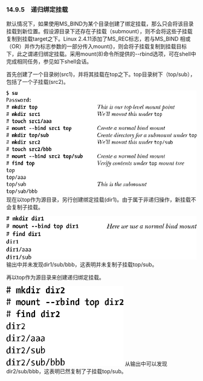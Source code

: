 ### 14.9.5　递归绑定挂载

默认情况下，如果使用MS_BIND为某个目录创建了绑定挂载，那么只会将该目录挂载到新位置。假设源目录下还存在子挂载（submount），则不会将这些子挂载复制到挂载target之下。Linux 2.4.11添加了MS_REC标志，若与MS_BIND 相或（OR）并作为标志参数的一部分传入mount()，则会将子挂载复制到挂载目标下，此之谓递归绑定挂载。采用mount(8)命令所提供的--rbind选项，可在shell中完成相同任务，参见如下shell会话。

首先创建了一个目录树(src1)，并将其挂载在top之下。top目录树下（top/sub），包括了一个子挂载(src2)。



![324.png](../images/324.png)
现在以top作为源目录，另行创建绑定挂载(dir1)。由于属于非递归操作，新挂载不会复制子挂载。



![325.png](../images/325.png)
输出中并未发现dir1/sub/bbb，这表明并未复制子挂载top/sub。

再以top作为源目录来创建递归绑定挂载。



![326.png](../images/326.png)
从输出中可以发现dir2/sub/bbb，这表明已然复制了子挂载top/sub。

